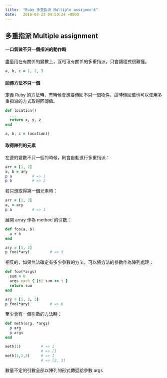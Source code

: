 ```yaml
---
title:  "Ruby 多重指派 Multiple assignment"
date:   2016-08-23 04:50:24 +0800
---
```


## 多重指派 Multiple assignment
#### 一口氣做不只一個指派的動作時
盡量用在有關係的變數上，互相沒有關係的多重指派，只會讓程式很難懂。

```ruby
a, b, c = 1, 2, 3
```

#### 回傳方法不只一個
定義 Ruby 的方法時，有時候會想要傳回不只一個物件。這時傳回值也可以使用多重指派的方式取得回傳值。

```ruby
def location()
  ...
  return x, y, z
end

a, b, c = location()
```

#### 取得陣列的元素
左邊的變數不只一個的時候，則會自動進行多重指派：

```ruby
arr = [1, 2]
a, b = ary
p a         # => 1
p b         # => 2
```
若只想取得第一個元素時：

```ruby
arr = [1, 2]
a, = ary
p a         # => 1
```
展開 array 作為 method 的引數：

```ruby
def foo(a, b)
  a + b
end

ary = [1, 2]
p foo(*ary)         # => 3
```
相反的，如果無法確定有多少參數的方法，可以將方法的參數作為陣列處理：

```ruby
def foo(*args)
  sum = 0
  args.each { |i| sum += i }
  return sum
end

ary = [1, 2, 3]
p foo(*ary)         # => 6
```
至少會有一個引數的方法時：

```ruby
def meth(arg, *args)
  p arg
  p args
end

meth(1)         # => 1
                # => []
meth(1,2,3)     # => 1
                # => [2, 3]
```
數量不定的引數全部以陣列的形式傳遞給參數 args

